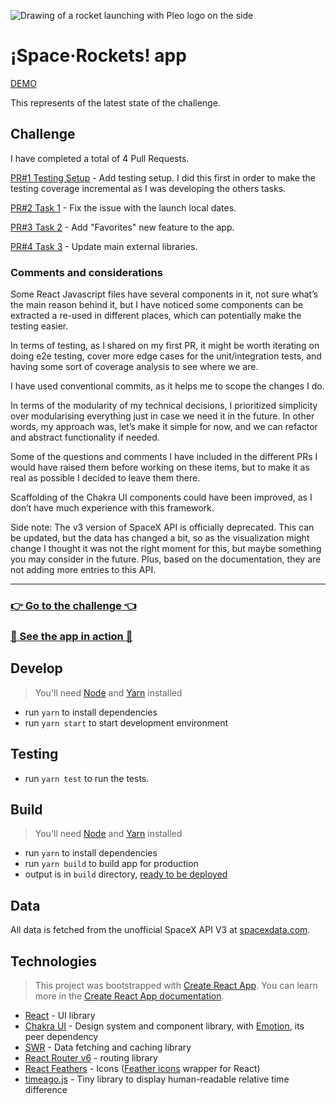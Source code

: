 ![Drawing of a rocket launching with Pleo logo on the side](https://repository-images.githubusercontent.com/255552950/c9991080-ff11-11ea-8706-5d40322f68fe)

# ¡Space·Rockets! app

[DEMO](https://ephemeral-dodol-c55846.netlify.app/)

This represents of the latest state of the challenge.

## Challenge

I have completed a total of 4 Pull Requests.

[PR#1 Testing Setup](https://github.com/mobregozo/space-rockets-challenge/pull/1) - Add testing setup. I did this first in order to make the testing coverage incremental as I was developing the others tasks.

[PR#2 Task 1](https://github.com/mobregozo/space-rockets-challenge/pull/2) - Fix the issue with the launch local dates.

[PR#3 Task 2](https://github.com/mobregozo/space-rockets-challenge/pull/3) - Add "Favorites" new feature to the app.

[PR#4 Task 3](https://github.com/mobregozo/space-rockets-challenge/pull/4) - Update main external libraries.

### Comments and considerations

Some React Javascript files have several components in it, not sure what’s the main reason behind it, but I have noticed some components can be extracted a re-used in different places, which can potentially make the testing easier.

In terms of testing, as I shared on my first PR, it might be worth iterating on doing e2e testing, cover more edge cases for the unit/integration tests, and having some sort of coverage analysis to see where we are.

I have used conventional commits, as it helps me to scope the changes I do.

In terms of the modularity of my technical decisions, I prioritized simplicity over modularising everything just in case we need it in the future. In other words, my approach was, let’s make it simple for now, and we can refactor and abstract functionality if needed.

Some of the questions and comments I have included in the different PRs I would have raised them before working on these items, but to make it as real as possible I decided to leave them there.

Scaffolding of the Chakra UI components could have been improved, as I don’t have much experience with this framework.

Side note: The v3 version of SpaceX API is officially deprecated. This can be updated, but the data has changed a bit, so as the visualization might change I thought it was not the right moment for this, but maybe something you may consider in the future. Plus, based on the documentation, they are not adding more entries to this API.

____

### [👉 Go to the challenge 👈](./CHALLENGE.md)

### [🚀 See the app in action 🚀](https://spacerockets.netlify.app)

## Develop

> You'll need [Node](https://nodejs.org/en/) and
> [Yarn](https://classic.yarnpkg.com/en/) installed

- run `yarn` to install dependencies
- run `yarn start` to start development environment

## Testing

- run `yarn test` to run the tests.

## Build

> You'll need [Node](https://nodejs.org/en/) and
> [Yarn](https://classic.yarnpkg.com/en/) installed

- run `yarn` to install dependencies
- run `yarn build` to build app for production
- output is in `build` directory,
  [ready to be deployed](https://create-react-app.dev/docs/deployment/)

## Data

All data is fetched from the unofficial SpaceX API V3 at
[spacexdata.com](https://docs.spacexdata.com/?version=latest).

## Technologies

> This project was bootstrapped with
> [Create React App](https://github.com/facebook/create-react-app). You can
> learn more in the
> [Create React App documentation](https://facebook.github.io/create-react-app/docs/getting-started).

- [React](https://reactjs.org/) - UI library
- [Chakra UI](https://chakra-ui.com/) - Design system and component library,
  with [Emotion](https://emotion.sh), its peer dependency
- [SWR](https://swr.now.sh/) - Data fetching and caching library
- [React Router v6](https://github.com/ReactTraining/react-router/blob/f59ee5488bc343cf3c957b7e0cc395ef5eb572d2/docs/installation/getting-started.md) -
  routing library
- [React Feathers](https://github.com/feathericons/react-feather) - Icons
  ([Feather icons](https://feathericons.com/) wrapper for React)
- [timeago.js](https://timeago.org/) - Tiny library to display human-readable
  relative time difference
